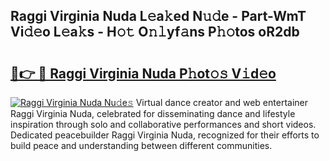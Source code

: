 ## Raggi Virginia Nuda L𝚎a𝚔ed N𝚞𝚍e - Part-WmT Vi𝚍𝚎o L𝚎a𝚔s - H𝚘𝚝 O𝚗𝚕yf𝚊ns P𝚑𝚘tos oR2db

# <h2><a href="http://kf4gkn.oniu.top/?m=Raggi+Virginia+Nuda">🔗👉 🔴 Raggi Virginia Nuda P𝚑ot𝚘𝚜 V𝚒d𝚎o</a></h2>

[![Raggi Virginia Nuda Nu𝚍e𝚜](https://i.imgur.com/0qMVB7G.gif)](http://kf4gkn.oniu.top/?m=Raggi+Virginia+Nuda)
Virtual dance creator and web entertainer Raggi Virginia Nuda, celebrated for disseminating dance and lifestyle inspiration through solo and collaborative performances and short videos. Dedicated peacebuilder Raggi Virginia Nuda, recognized for their efforts to build peace and understanding between different communities.  

